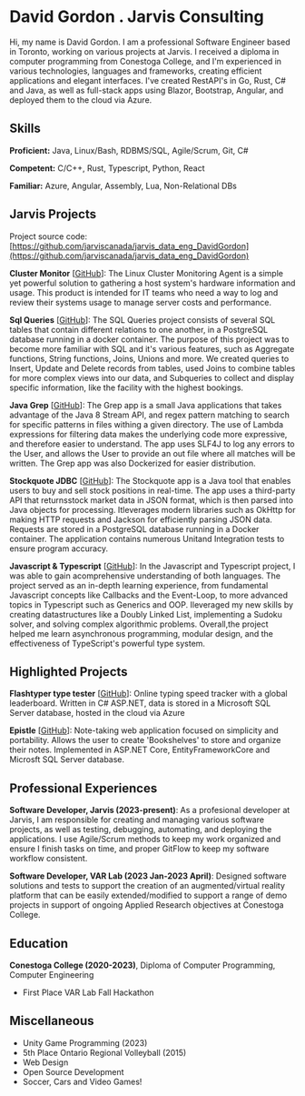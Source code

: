 # David Gordon . Jarvis Consulting

Hi, my name is David Gordon. I am a professional Software Engineer based in Toronto, working on various projects at Jarvis. I received a diploma in computer programming from Conestoga College, and I'm experienced in various technologies, languages and frameworks, creating efficient applications and elegant interfaces. I've created RestAPI's in Go, Rust, C# and Java, as well as full-stack apps using Blazor, Bootstrap, Angular, and deployed them to the cloud via Azure.

## Skills

**Proficient:** Java, Linux/Bash, RDBMS/SQL, Agile/Scrum, Git, C#

**Competent:** C/C++, Rust, Typescript, Python, React

**Familiar:** Azure, Angular, Assembly, Lua, Non-Relational DBs

## Jarvis Projects

Project source code: [https://github.com/jarviscanada/jarvis_data_eng_DavidGordon](https://github.com/jarviscanada/jarvis_data_eng_DavidGordon)


**Cluster Monitor** [[GitHub](https://github.com/jarviscanada/jarvis_data_eng_DavidGordon/tree/master/linux_sql)]: The Linux Cluster Monitoring Agent is a simple yet powerful solution to gathering a host system's hardware information and usage. This product is intended for IT teams who need a way to log and review their systems usage to manage server costs and performance.

**Sql Queries** [[GitHub](https://github.com/jarviscanada/jarvis_data_eng_DavidGordon/tree/master/sql)]: The SQL Queries project consists of several SQL tables that contain different relations to one another, in a PostgreSQL database running in a docker container. The purpose of this project was to become more familiar with SQL and it's various features, such as Aggregate functions, String functions, Joins, Unions and more. We created queries to Insert, Update and Delete records from tables, used Joins to combine tables for more complex views into our data, and Subqueries to collect and display specific information, like the facility with the highest bookings.

**Java Grep** [[GitHub](https://github.com/jarviscanada/jarvis_data_eng_DavidGordon/tree/master/core_java/grep)]: The Grep app is a small Java applications that takes advantage of the Java 8 Stream API, and regex pattern matching to search for specific patterns in files withing a given directory. The use of Lambda expressions for filtering data makes the underlying code more expressive, and therefore easier to understand. The app uses SLF4J to log any errors to the User, and allows the User to provide an out file where all matches will be written. The Grep app was also Dockerized for easier distribution.

**Stockquote JDBC** [[GitHub](https://github.com/jarviscanada/jarvis_data_eng_DavidGordon/tree/master/core_java/jdbc)]: The Stockquote app is a Java tool that enables users to buy and sell stock positions in real-time. The app uses a third-party API that returnsstock market data in JSON format, which is then parsed into Java objects for processing. Itleverages modern libraries such as OkHttp for making HTTP requests and Jackson for efficiently parsing JSON data. Requests are stored in a PostgreSQL database running in a Docker container. The application contains numerous Unitand Integration tests to ensure program accuracy.

**Javascript & Typescript** [[GitHub](https://github.com/jarviscanada/jarvis_data_eng_DavidGordon/tree/master/JavaScript_TypeScript)]: In the Javascript and Typescript project, I was able to gain acomprehensive understanding of both languages. The project served as an in-depth learning experience, from fundamental Javascript concepts like Callbacks and the Event-Loop, to more advanced topics in Typescript such as Generics and OOP. Ileveraged my new skills by creating datastructures like a Doubly Linked List, implementing a Sudoku solver, and solving complex algorithmic problems. Overall,the project helped me learn asynchronous programming, modular design, and the effectiveness of TypeScript's powerful type system.


## Highlighted Projects
**Flashtyper type tester** [[GitHub](https://github.com/davidgordon12/FlashTyper-MVC)]: Online typing speed tracker with a global leaderboard. Written in C# ASP.NET, data is stored in a Microsoft SQL Server database, hosted in the cloud via Azure

**Epistle** [[GitHub](https://github.com/davidgordon12/epistle)]: Note-taking web application focused on simplicity and portability. Allows the user to create 'Bookshelves' to store and organize their notes. Implemented in ASP.NET Core, EntityFrameworkCore and Microsft SQL Server database.


## Professional Experiences

**Software Developer, Jarvis (2023-present)**: As a profesional developer at Jarvis, I am responsible for creating and managing various software projects, as well as testing, debugging, automating, and deploying the applications. I use Agile/Scrum methods to keep my work organized and ensure I finish tasks on time, and proper GitFlow to keep my software workflow consistent.

**Software Developer, VAR Lab (2023 Jan-2023 April)**: Designed software solutions and tests to support the creation of an augmented/virtual reality platform that can be easily extended/modified to support a range of demo projects in support of ongoing Applied Research objectives at Conestoga College.


## Education
**Conestoga College (2020-2023)**, Diploma of Computer Programming, Computer Engineering
- First Place VAR Lab Fall Hackathon


## Miscellaneous
- Unity Game Programming (2023)
- 5th Place Ontario Regional Volleyball (2015)
- Web Design
- Open Source Development
- Soccer, Cars and Video Games!